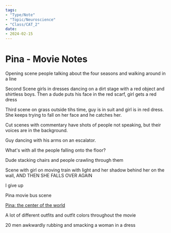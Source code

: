 ```yaml
---
tags:
- "Type/Note"
- "Topic/Neuroscience"
- "Class/CAT_2"
date:
- 2024-02-15
---
```

# Pina - Movie Notes  

Opening scene people talking about the four seasons and walking around in a line  

Second Scene girls in dresses dancing on a dirt stage with a red object and shirtless boys. Then a dude puts his face in the red scarf, girl gets a red dress  

Third scene on grass outside tihs time, guy is in suit and girl is in red dress. She keeps trying to fall on her face and he catches her.  

Cut scenes with commentary have shots of people not speaking, but their voices are in the background.  

Guy dancing with his arms on an escalator.  

What's with all the people falling onto the floor?  

Dude stacking chairs and people crawling through them  

Scene with girl on moving train with light and her shadow behind her on the wall, AND THEN SHE FALLS OVER AGAIN  

I give up  

Pina movie bus scene  

[Pina: the center of the world](https://www.filmcomment.com/article/the-center-of-the-world-pina/)  

A lot of different outfits and outfit colors throughout the movie  

20 men awkwardly rubbing and smacking a woman in a dress  
